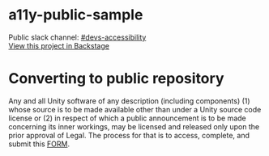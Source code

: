 # a11y-public-sample
Public slack channel: [#devs-accessibility](https://unity.slack.com/messages/C0546MR0NHF/) <br/>
[View this project in Backstage](https://backstage.corp.unity3d.com/catalog/default/component/a11y-public-sample) <br/>
# Converting to public repository
Any and all Unity software of any description (including components) (1) whose source is to be made available other than under a Unity source code license or (2) in respect of which a public announcement is to be made concerning its inner workings, may be licensed and released only upon the prior approval of Legal.
The process for that is to access, complete, and submit this [FORM](https://docs.google.com/forms/d/e/1FAIpQLSe3H6PARLPIkWVjdB_zMvuIuIVtrqNiGlEt1yshkMCmCMirvA/viewform).

